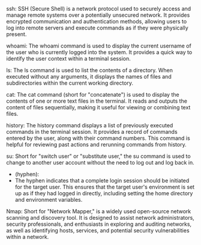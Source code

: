 ssh:
SSH (Secure Shell) is a network protocol used to securely access and manage remote systems over a potentially unsecured network. It provides encrypted communication and authentication methods, allowing users to log into remote servers and execute commands as if they were physically present.

whoami:
The whoami command is used to display the current username of the user who is currently logged into the system. It provides a quick way to identify the user context within a terminal session.

ls:
The ls command is used to list the contents of a directory. When executed without any arguments, it displays the names of files and subdirectories within the current working directory.

cat:
The cat command (short for "concatenate") is used to display the contents of one or more text files in the terminal. It reads and outputs the content of files sequentially, making it useful for viewing or combining text files.

history:
The history command displays a list of previously executed commands in the terminal session. It provides a record of commands entered by the user, along with their command numbers. This command is helpful for reviewing past actions and rerunning commands from history.

su: 
Short for "switch user" or "substitute user," the su command is used to change to another user account without the need to log out and log back in.

- (hyphen):
- The hyphen indicates that a complete login session should be initiated for the target user. This ensures that the target user's environment is set up as if they had logged in directly, including setting the home directory and environment variables.

Nmap:
Short for "Network Mapper," is a widely used open-source network scanning and discovery tool. It is designed to assist network administrators, security professionals, and enthusiasts in exploring and auditing networks, as well as identifying hosts, services, and potential security vulnerabilities within a network.
